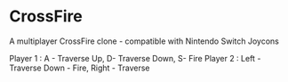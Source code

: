 # CrossFire
A multiplayer CrossFire clone - compatible with Nintendo Switch Joycons

Player 1 : A - Traverse Up, D- Traverse Down, S- Fire
Player 2 : Left - Traverse Down - Fire, Right - Traverse 
